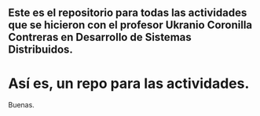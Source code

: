## Este es el repositorio para todas las actividades que se hicieron con el profesor Ukranio Coronilla Contreras en Desarrollo de Sistemas Distribuidos.
# Así es, un repo para las actividades.
Buenas.
